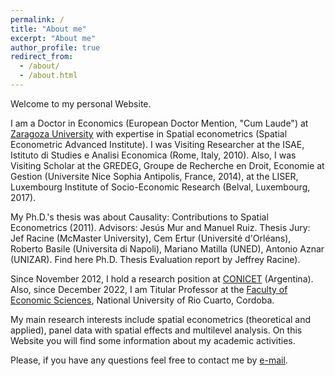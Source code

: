 ```yaml
---
permalink: /
title: "About me"
excerpt: "About me"
author_profile: true
redirect_from: 
  - /about/
  - /about.html
---
```


Welcome to my personal Website. 

I am a Doctor in Economics (European Doctor Mention, "Cum Laude") at [Zaragoza University](https://escueladoctorado.unizar.es/) with expertise in Spatial econometrics (Spatial Econometric Advanced Institute). I was Visiting Researcher at the ISAE, Istituto di Studies e Analisi Economica (Rome, Italy, 2010). Also, I was Visiting Scholar at the GREDEG, Groupe de Recherche en Droit, Economie at Gestion (Universite Nice Sophia Antipolis, France, 2014), at the LISER, Luxembourg Institute of Socio-Economic Research (Belval, Luxembourg, 2017).  

My Ph.D.'s thesis was about Causality: Contributions to Spatial Econometrics (2011). Advisors: Jesús Mur and Manuel Ruiz. Thesis Jury: Jef Racine (McMaster University), Cem Ertur (Université d'Orléans), Roberto Basile (Universita di Napoli), Mariano Matilla (UNED), Antonio Aznar (UNIZAR). Find here Ph.D. Thesis Evaluation report by Jeffrey Racine).

Since November 2012, I hold a research position at [CONICET](https://www.conicet.gov.ar/) (Argentina). Also, since December 2022, I am Titular Professor at the [Faculty of Economic Sciences](https://www.eco.unrc.edu.ar/), National University of Rio Cuarto, Cordoba. 

My main research interests include spatial econometrics (theoretical and applied), panel data with spatial effects and multilevel analysis. On this Website you will find some information about my academic activities.

Please, if you have any questions feel free to contact me by [e-mail](mherreragomez@gmail.com).
